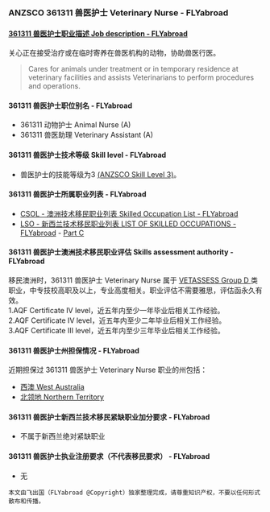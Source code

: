 ### ANZSCO 361311 兽医护士 Veterinary Nurse - FLYabroad ###

#### [361311 兽医护士职业描述 Job description - FLYabroad](http://www.flyabroadvisa.com/anzsco/3613.html#361311)

关心正在接受治疗或在临时寄养在兽医机构的动物，协助兽医行医。

> Cares for animals under treatment or in temporary residence at veterinary facilities and assists Veterinarians to perform procedures and operations.

#### 361311 兽医护士职位别名 - FLYabroad
 
- 361311 动物护士 Animal Nurse (A)
- 361311 兽医助理 Veterinary Assistant (A)

#### 361311 兽医护士技术等级 Skill level - FLYabroad

- 兽医护士的技能等级为3 [(ANZSCO Skill Level 3)](http://www.flyabroadvisa.com/anzsco/)。

#### 361311 兽医护士所属职业列表 - FLYabroad

- [CSOL - 澳洲技术移民职业列表 Skilled Occupation List - FLYabroad](http://www.flyabroadvisa.com/sol/)
- [LSO - 新西兰技术移民职业列表 LIST OF SKILLED OCCUPATIONS - FLYabroad](http://nz.flyabroadvisa.com/lso/) - [Part C](partc)

#### 361311 兽医护士澳洲技术移民职业评估 Skills assessment authority - FLYabroad

移民澳洲时，361311 兽医护士 Veterinary Nurse 属于 [VETASSESS Group D ](http://www.flyabroadvisa.com/ass/vetassess.html)类职业，中专技校高职及以上，专业高度相关。职业评估不需要雅思，评估函永久有效。  
1.AQF Certificate IV level，近五年内至少一年毕业后相关工作经验。   
2.AQF Certificate IV level，近五年内至少二年毕业后相关工作经验。   
3.AQF Certificate III level，近五年内至少三年毕业后相关工作经验。

#### 361311 兽医护士州担保情况 - FLYabroad

近期担保过 361311 兽医护士 Veterinary Nurse 职业的州包括：

- [西澳 West Australia](http://www.flyabroadvisa.com/zdb/wa.html)
- [北领地 Northern Territory](http://www.flyabroadvisa.com/zdb/nt.html)

#### 361311 兽医护士新西兰技术移民紧缺职业加分要求 - FLYabroad

- 不属于新西兰绝对紧缺职业

#### 361311 兽医护士执业注册要求（不代表移民要求） - FLYabroad

- 无

`本文由飞出国（FLYabroad @Copyright）独家整理完成，请尊重知识产权，不要以任何形式散布和传播。`